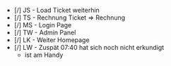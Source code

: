 * [/] JS -  Load Ticket weiterhin
* [/] TS - Rechnung Ticket => Rechnung
* [/] MS - Login Page
* [/] TW - Admin Panel
* [/] LK - Weiter Homepage
* [/] LW - Zuspät 07:40 hat sich noch nicht erkundigt
	* ist am Handy